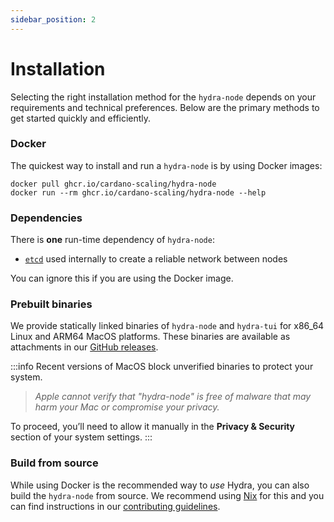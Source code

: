 ```yaml
---
sidebar_position: 2
---
```


# Installation

Selecting the right installation method for the `hydra-node` depends on your requirements and technical preferences. Below are the primary methods to get started quickly and efficiently.

### Docker

The quickest way to install and run a `hydra-node` is by using Docker images:

```shell
docker pull ghcr.io/cardano-scaling/hydra-node
docker run --rm ghcr.io/cardano-scaling/hydra-node --help
```

### Dependencies

There is **one** run-time dependency of `hydra-node`:

- [`etcd`](https://etcd.io/docs/v3.5/install/) used internally to create a reliable network between nodes

You can ignore this if you are using the Docker image.

### Prebuilt binaries

We provide statically linked binaries of `hydra-node` and `hydra-tui` for x86_64 Linux and ARM64 MacOS platforms. These binaries are available as attachments in our [GitHub releases](https://github.com/cardano-scaling/hydra/releases).

:::info
Recent versions of MacOS block unverified binaries to protect your system.

> *Apple cannot verify that "hydra-node" is free of malware that may harm your Mac or compromise your privacy.*

To proceed, you’ll need to allow it manually in the **Privacy & Security** section of your system settings.
:::

### Build from source

While using Docker is the recommended way to _use_ Hydra, you can also build the `hydra-node` from source. We recommend using [Nix](https://nixos.org/download.html) for this and you can find instructions in our [contributing guidelines](https://github.com/cardano-scaling/hydra/blob/master/CONTRIBUTING.md).
